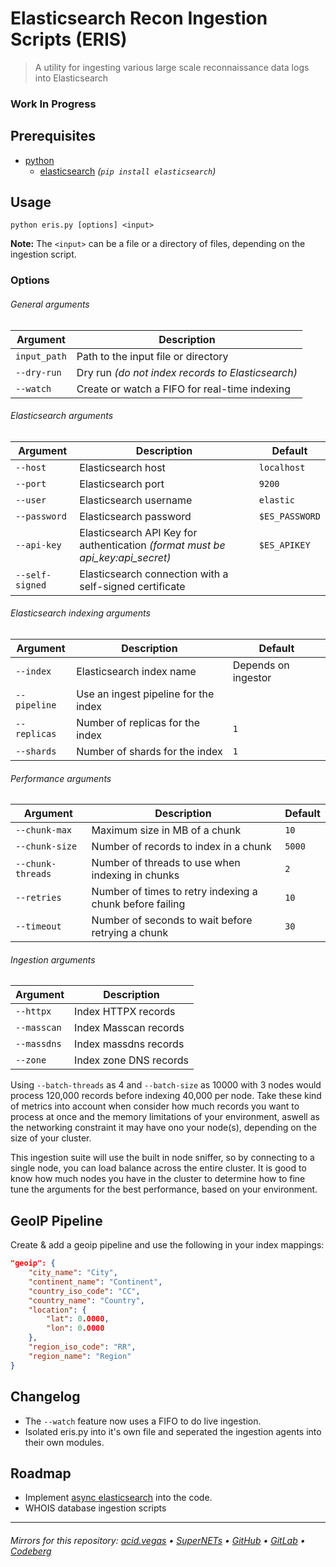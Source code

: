 # Elasticsearch Recon Ingestion Scripts (ERIS)
> A utility for ingesting various large scale reconnaissance data logs into Elasticsearch

### Work In Progress

## Prerequisites
- [python](https://www.python.org/)
    - [elasticsearch](https://pypi.org/project/elasticsearch/) *(`pip install elasticsearch`)*

## Usage
```shell
python eris.py [options] <input>
```
**Note:** The `<input>` can be a file or a directory of files, depending on the ingestion script.

### Options
###### General arguments
| Argument          | Description                                                    |
|-------------------|----------------------------------------------------------------|
| `input_path`      | Path to the input file or directory                            |
| `--dry-run`       | Dry run *(do not index records to Elasticsearch)*              |
| `--watch`         | Create or watch a FIFO for real-time indexing                  |

###### Elasticsearch arguments
| Argument          | Description                                                                    | Default        |
|-------------------|--------------------------------------------------------------------------------|----------------|
| `--host`          | Elasticsearch host                                                             | `localhost`    |
| `--port`          | Elasticsearch port                                                             | `9200`         |
| `--user`          | Elasticsearch username                                                         | `elastic`      |
| `--password`      | Elasticsearch password                                                         | `$ES_PASSWORD` |
| `--api-key`       | Elasticsearch API Key for authentication *(format must be api_key:api_secret)* | `$ES_APIKEY`   |
| `--self-signed`   | Elasticsearch connection with a self-signed certificate                        |                |

###### Elasticsearch indexing arguments
| Argument          | Description                          | Default             |
|-------------------|--------------------------------------|---------------------|
| `--index`         | Elasticsearch index name             | Depends on ingestor |
| `--pipeline`      | Use an ingest pipeline for the index |                     |
| `--replicas`      | Number of replicas for the index     | `1`                 |
| `--shards`        | Number of shards for the index       | `1`                 |

###### Performance arguments
| Argument          | Description                                              | Default |
|-------------------|----------------------------------------------------------|---------|
| `--chunk-max`     | Maximum size in MB of a chunk                            | `10`    |
| `--chunk-size`    | Number of records to index in a chunk                    | `5000`  |
| `--chunk-threads` | Number of threads to use when indexing in chunks         | `2`     |
| `--retries`       | Number of times to retry indexing a chunk before failing | `10`    |
| `--timeout`       | Number of seconds to wait before retrying a chunk        | `30`    |

###### Ingestion arguments
| Argument          | Description            |
|-------------------|------------------------|
| `--httpx`         | Index HTTPX records    |
| `--masscan`       | Index Masscan records  |
| `--massdns`       | Index massdns records  |
| `--zone`          | Index zone DNS records |

Using `--batch-threads` as 4 and `--batch-size` as 10000 with 3 nodes would process 120,000 records before indexing 40,000 per node. Take these kind of metrics into account when consider how much records you want to process at once and the memory limitations of your environment, aswell as the networking constraint it may have ono your node(s), depending on the size of your cluster.

This ingestion suite will use the built in node sniffer, so by connecting to a single node, you can load balance across the entire cluster.
It is good to know how much nodes you have in the cluster to determine how to fine tune the arguments for the best performance, based on your environment.

## GeoIP Pipeline
Create & add a geoip pipeline and use the following in your index mappings:

```json
"geoip": {
    "city_name": "City",
    "continent_name": "Continent",
    "country_iso_code": "CC",
    "country_name": "Country",
    "location": {
        "lat": 0.0000,
        "lon": 0.0000
    },
    "region_iso_code": "RR",
    "region_name": "Region"
}
```

## Changelog
- The `--watch` feature now uses a FIFO to do live ingestion.
- Isolated eris.py into it's own file and seperated the ingestion agents into their own modules.

## Roadmap
- Implement [async elasticsearch](https://elasticsearch-py.readthedocs.io/en/v8.12.1/async.html) into the code.
- WHOIS database ingestion scripts

___

###### Mirrors for this repository: [acid.vegas](https://git.acid.vegas/eris) • [SuperNETs](https://git.supernets.org/acidvegas/eris) • [GitHub](https://github.com/acidvegas/eris) • [GitLab](https://gitlab.com/acidvegas/eris) • [Codeberg](https://codeberg.org/acidvegas/eris)